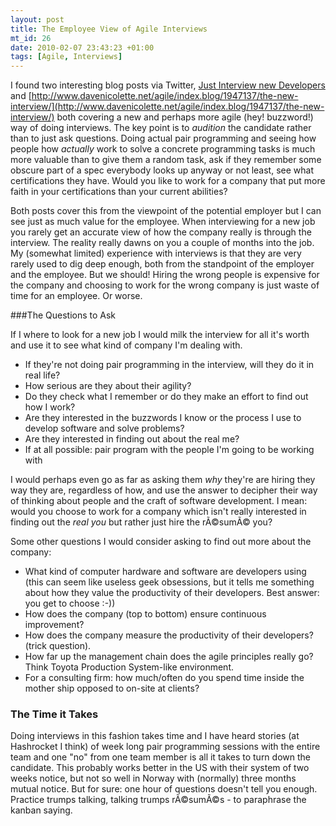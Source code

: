 ```yaml
--- 
layout: post
title: The Employee View of Agile Interviews
mt_id: 26
date: 2010-02-07 23:43:23 +01:00
tags: [Agile, Interviews]
---
```


I found two interesting blog posts via Twitter, [Just Interview new Developers](http://blog.thirstybear.co.uk/2010/02/don-just-interview-new-developers_03.html) and [http://www.davenicolette.net/agile/index.blog/1947137/the-new-interview/](http://www.davenicolette.net/agile/index.blog/1947137/the-new-interview/) both covering a new and perhaps more agile (hey! buzzword!) way of doing interviews. The key point is to *audition* the candidate rather than to just ask questions. Doing actual pair programming and seeing how people how *actually* work to solve a concrete programming tasks is much more valuable than to give them a random task, ask if they remember some obscure part of a spec everybody looks up anyway or not least, see what certifications they have. Would you like to work for a company that put more faith in your certifications than your current abilities? 

Both posts cover this from the viewpoint of the potential employer but I can see just as much value for the employee. When interviewing for a new job you rarely get an accurate view of how the company really is through the interview. The reality really dawns on you a couple of months into the job. My (somewhat limited) experience with interviews is that they are very rarely used to dig deep enough, both from the standpoint of the employer and the employee. But we should! Hiring the wrong people is expensive for the company and choosing to work for the wrong company is just waste of time for an employee. Or worse.

###The Questions to Ask

If I where to look for a new job I would milk the interview for all it's worth and use it to see what kind of company I'm dealing with. 

- If they're not doing pair programming in the interview, will they do it in real life?
- How serious are they about their agility?
- Do they check what I remember or do they make an effort to find out how I work?
- Are they interested in the buzzwords I know or the process I use to develop software and solve problems?
- Are they interested in finding out about the real me?
- If at all possible: pair program with the people I'm going to be working with

I would perhaps even go as far as asking them *why* they're are hiring they way they are, regardless of how, and use the answer to decipher their way of thinking about people and the craft of software development. I mean: would you choose to work for a company which isn't really interested in finding out the _real you_ but rather just hire the rÃ©sumÃ© you? 

Some other questions I would consider asking to find out more about the company:

- What kind of computer hardware and software are developers using (this can seem like useless geek obsessions, but it tells me something about how they value the productivity of their developers. Best answer: you get to choose :-))
- How does the company (top to bottom) ensure continuous improvement?
- How does the company measure the productivity of their developers? (trick question). 
- How far up the management chain does the agile principles really go? Think Toyota Production System-like environment. 
- For a consulting firm: how much/often do you spend time inside the mother ship opposed to on-site at clients?

### The Time it Takes

Doing interviews in this fashion takes time and I have heard stories (at Hashrocket I think) of week long pair programming sessions with the entire team and one "no" from one team member is all it takes to turn down the candidate. This probably works better in the US with their system of two weeks notice, but not so well in Norway with (normally) three months mutual notice. But for sure: one hour of questions doesn't tell you enough. Practice trumps talking, talking trumps rÃ©sumÃ©s - to paraphrase the kanban saying. 

 
